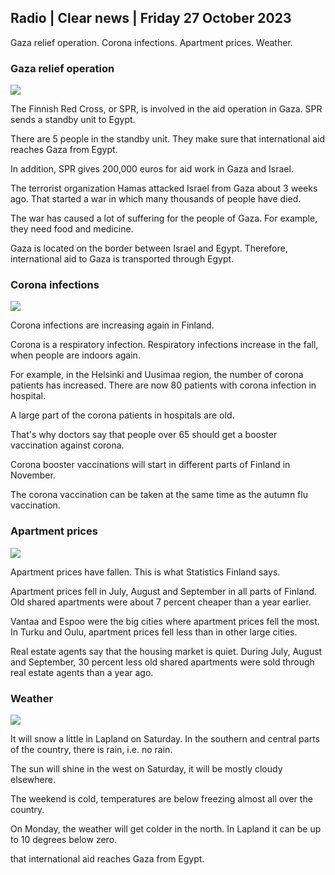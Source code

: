 ## Radio \| Clear news \| Friday 27 October 2023

Gaza relief operation. Corona infections. Apartment prices. Weather.

### Gaza relief operation

![](https://images.cdn.yle.fi/image/upload/c_crop,h_3780,w_6720,x_0,y_700/ar_1.7777777777777777,c_fill,g_faces,h_675,w_1200/dpr_1.0/q_auto:eco/f_auto/fl_lossy/v1698396491/39-1192101653b784c2d563)

The Finnish Red Cross, or SPR, is involved in the aid operation in Gaza. SPR sends a standby unit to Egypt.

There are 5 people in the standby unit. They make sure that international aid reaches Gaza from Egypt.

In addition, SPR gives 200,000 euros for aid work in Gaza and Israel.

The terrorist organization Hamas attacked Israel from Gaza about 3 weeks ago. That started a war in which many thousands of people have died.

The war has caused a lot of suffering for the people of Gaza. For example, they need food and medicine.

Gaza is located on the border between Israel and Egypt. Therefore, international aid to Gaza is transported through Egypt.

### Corona infections

![](https://images.cdn.yle.fi/image/upload/c_crop,h_3510,w_6240,x_0,y_400/ar_1.7777777777777777,c_fill,g_faces,h_675,w_1200/dpr_1.0/q_auto:eco/f_auto/fl_lossy/v1670569792/39-933588623dccc01a881)

Corona infections are increasing again in Finland.

Corona is a respiratory infection. Respiratory infections increase in the fall, when people are indoors again.

For example, in the Helsinki and Uusimaa region, the number of corona patients has increased. There are now 80 patients with corona infection in hospital.

A large part of the corona patients in hospitals are old.

That's why doctors say that people over 65 should get a booster vaccination against corona.

Corona booster vaccinations will start in different parts of Finland in November.

The corona vaccination can be taken at the same time as the autumn flu vaccination.

### Apartment prices

![](https://images.cdn.yle.fi/image/upload/c_crop,h_3348,w_5952,x_0,y_483/ar_1.7777777777777777,c_fill,g_faces,h_675,w_1200/dpr_1.0/q_auto:eco/f_auto/fl_lossy/v1694415905/39-117017864fea8c7baf74)

Apartment prices have fallen. This is what Statistics Finland says.

Apartment prices fell in July, August and September in all parts of Finland. Old shared apartments were about 7 percent cheaper than a year earlier.

Vantaa and Espoo were the big cities where apartment prices fell the most. In Turku and Oulu, apartment prices fell less than in other large cities.

Real estate agents say that the housing market is quiet. During July, August and September, 30 percent less old shared apartments were sold through real estate agents than a year ago.

### Weather

![](https://images.cdn.yle.fi/image/upload/c_crop,h_1080,w_1919,x_0,y_0/ar_1.7777777777777777,c_fill,g_faces,h_675,w_1200/dpr_1.0/q_auto:eco/f_auto/fl_lossy/v1698421548/39-1192510653bdb0fbe9af)

It will snow a little in Lapland on Saturday. In the southern and central parts of the country, there is rain, i.e. no rain.

The sun will shine in the west on Saturday, it will be mostly cloudy elsewhere.

The weekend is cold, temperatures are below freezing almost all over the country.

On Monday, the weather will get colder in the north. In Lapland it can be up to 10 degrees below zero.

that international aid reaches Gaza from Egypt.
